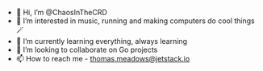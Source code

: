 - 👋 Hi, I’m @ChaosInTheCRD
- 👀 I’m interested in music, running and making computers do cool things 🪄
- 🌱 I’m currently learning everything, always learning
- 💞️ I’m looking to collaborate on Go projects
- 📫 How to reach me - thomas.meadows@jetstack.io

<!---
ChaosInTheCRD/ChaosInTheCRD is a ✨ special ✨ repository because its `README.md` (this file) appears on your GitHub profile.
You can click the Preview link to take a look at your changes.
--->
